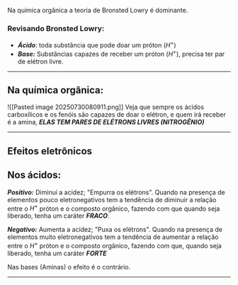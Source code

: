 Na química orgânica a teoria de Bronsted Lowry é dominante.

### Revisando Bronsted Lowry:

- ***Ácido***: toda substância que pode doar um próton ($H^+$)
- ***Base:*** Substâncias capazes de receber um próton ($H^+$), precisa ter par de elétron livre. 

---
## Na química orgânica:

![[Pasted image 20250730080911.png]]
Veja que sempre os ácidos carboxílicos e os fenóis são capazes de doar o elétron, e quem irá receber é a amina, ***ELAS TEM PARES DE ELÉTRONS LIVRES (NITROGÊNIO)***

---
## Efeitos eletrônicos 

## Nos ácidos:

***Positivo:*** Diminui a acidez; "Empurra os elétrons". Quando na presença de elementos pouco eletronegativos tem a tendência de diminuir a relação entre o $H^+$ próton e o composto orgânico, fazendo com que quando seja liberado, tenha um caráter ***FRACO***.

***Negativo:*** Aumenta a acidez; "Puxa os elétrons". Quando na presença de elementos muito eletronegativos tem a tendência de aumentar a relação entre o $H^+$ próton e o composto orgânico, fazendo com que, quando seja liberado, tenha um caráter ***FORTE***

Nas bases (Aminas) o efeito é o contrário. 

---
